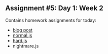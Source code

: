 ## Assignment #5: Day 1: Week 2

Contains homework assignments for today:
- [blog post](https://medium.com/@TheBeckyHamm/acronyms-and-flags-c295a2752192)
- [normal.js](normal.js)
- [hard.js](hard.js)
- nightmare.js